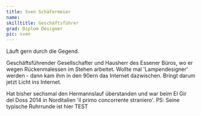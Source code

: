```yaml
---
title: Sven Schäfermeier
name:
skilltitle: Geschäftsführer
grad: Diplom Designer
pic: sven
---
```


Läuft gern durch die Gegend.

Geschäftsführender Gesellschafter und Hausherr des Essener Büros, wo er wegen Rückenmalessen im Stehen arbeitet. Wollte mal 'Lampendesigner' werden - dann kam ihm in den 90ern das Internet dazwischen. Bringt darum jetzt Licht ins Internet.

Hat bisher sechsmal den Hermannslauf überstanden und war beim El Gir del Doss 2014 in Norditalien 'il primo concorrente straniero'.
PS: Seine typische Ruhrrunde ist hier TEST

